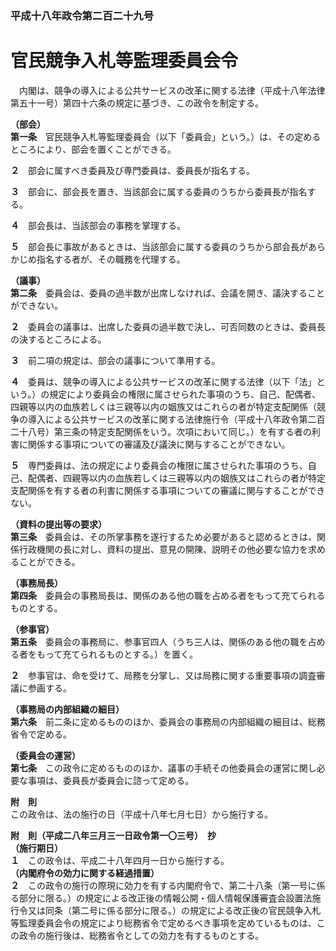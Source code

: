 ### 平成十八年政令第二百二十九号  
# 官民競争入札等監理委員会令  
　内閣は、競争の導入による公共サービスの改革に関する法律（平成十八年法律第五十一号）第四十六条の規定に基づき、この政令を制定する。  
  
**（部会）**  
**第一条**　官民競争入札等監理委員会（以下「委員会」という。）は、その定めるところにより、部会を置くことができる。  
  
**２**　部会に属すべき委員及び専門委員は、委員長が指名する。  
  
**３**　部会に、部会長を置き、当該部会に属する委員のうちから委員長が指名する。  
  
**４**　部会長は、当該部会の事務を掌理する。  
  
**５**　部会長に事故があるときは、当該部会に属する委員のうちから部会長があらかじめ指名する者が、その職務を代理する。  
  
**（議事）**  
**第二条**　委員会は、委員の過半数が出席しなければ、会議を開き、議決することができない。  
  
**２**　委員会の議事は、出席した委員の過半数で決し、可否同数のときは、委員長の決するところによる。  
  
**３**　前二項の規定は、部会の議事について準用する。  
  
**４**　委員は、競争の導入による公共サービスの改革に関する法律（以下「法」という。）の規定により委員会の権限に属させられた事項のうち、自己、配偶者、四親等以内の血族若しくは三親等以内の姻族又はこれらの者が特定支配関係（競争の導入による公共サービスの改革に関する法律施行令（平成十八年政令第二百二十八号）第三条の特定支配関係をいう。次項において同じ。）を有する者の利害に関係する事項についての審議及び議決に関与することができない。  
  
**５**　専門委員は、法の規定により委員会の権限に属させられた事項のうち、自己、配偶者、四親等以内の血族若しくは三親等以内の姻族又はこれらの者が特定支配関係を有する者の利害に関係する事項についての審議に関与することができない。  
  
**（資料の提出等の要求）**  
**第三条**　委員会は、その所掌事務を遂行するため必要があると認めるときは、関係行政機関の長に対し、資料の提出、意見の開陳、説明その他必要な協力を求めることができる。  
  
**（事務局長）**  
**第四条**　委員会の事務局長は、関係のある他の職を占める者をもって充てられるものとする。  
  
**（参事官）**  
**第五条**　委員会の事務局に、参事官四人（うち三人は、関係のある他の職を占める者をもって充てられるものとする。）を置く。  
  
**２**　参事官は、命を受けて、局務を分掌し、又は局務に関する重要事項の調査審議に参画する。  
  
**（事務局の内部組織の細目）**  
**第六条**　前二条に定めるもののほか、委員会の事務局の内部組織の細目は、総務省令で定める。  
  
**（委員会の運営）**  
**第七条**　この政令に定めるもののほか、議事の手続その他委員会の運営に関し必要な事項は、委員長が委員会に諮って定める。  
  
**附　則**  
この政令は、法の施行の日（平成十八年七月七日）から施行する。  
  
**附　則（平成二八年三月三一日政令第一〇三号）　抄**  
**（施行期日）**  
**１**　この政令は、平成二十八年四月一日から施行する。  
**（内閣府令の効力に関する経過措置）**  
**２**　この政令の施行の際現に効力を有する内閣府令で、第二十八条（第一号に係る部分に限る。）の規定による改正後の情報公開・個人情報保護審査会設置法施行令又は同条（第二号に係る部分に限る。）の規定による改正後の官民競争入札等監理委員会令の規定により総務省令で定めるべき事項を定めているものは、この政令の施行後は、総務省令としての効力を有するものとする。  
  
